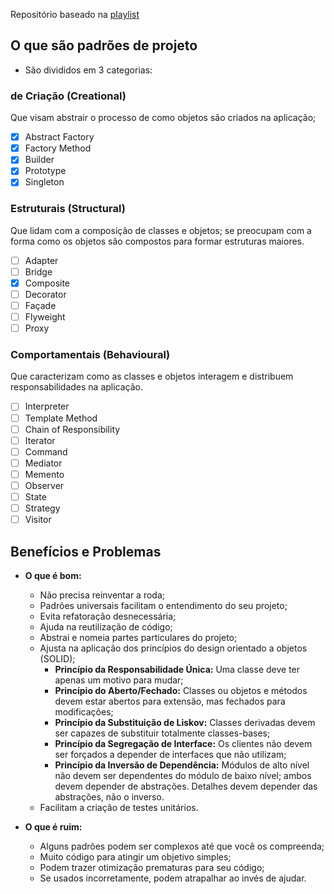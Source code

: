 Repositório baseado na [playlist](https://www.youtube.com/playlist?list=PLbIBj8vQhvm0VY5YrMrafWaQY2EnJ3j8H)

## O que são padrões de projeto
- São divididos em 3 categorias:

### de Criação (Creational)
Que visam abstrair o processo de como objetos são criados na aplicação;

- [x] Abstract Factory
- [x] Factory Method
- [x] Builder
- [x] Prototype
- [x] Singleton

### Estruturais (Structural)
Que lidam com a composição de classes e objetos; se preocupam com a forma como os objetos
são compostos para formar estruturas maiores.

- [ ] Adapter
- [ ] Bridge
- [x] Composite
- [ ] Decorator
- [ ] Façade
- [ ] Flyweight
- [ ] Proxy

### Comportamentais (Behavioural)
Que caracterizam como as classes e objetos interagem e distribuem responsabilidades na aplicação.

- [ ] Interpreter
- [ ] Template Method
- [ ] Chain of Responsibility
- [ ] Iterator
- [ ] Command
- [ ] Mediator
- [ ] Memento
- [ ] Observer
- [ ] State
- [ ] Strategy
- [ ] Visitor

## Benefícios e Problemas

- **O que é bom:**
    - Não precisa reinventar a roda;
    - Padrões universais facilitam o entendimento do seu projeto;
    - Evita refatoração desnecessária;
    - Ajuda na reutilização de código;
    - Abstrai e nomeia partes particulares do projeto;
    - Ajusta na aplicação dos princípios do design orientado a objetos (SOLID);
        - **Princípio da Responsabilidade Única:** Uma classe deve ter apenas um motivo para mudar;
        - **Princípio do Aberto/Fechado:** Classes ou objetos e métodos devem estar abertos para extensão, mas fechados para modificações;
        - **Princípio da Substituição de Liskov:** Classes derivadas devem ser capazes de substituir totalmente classes-bases;
        - **Princípio da Segregação de Interface:** Os clientes não devem ser forçados a depender de interfaces que não utilizam;
        - **Princípio da Inversão de Dependência:** Módulos de alto nível não devem ser dependentes do módulo de baixo nível; ambos devem depender de abstrações. Detalhes devem depender das abstrações, não o inverso.
    - Facilitam a criação de testes unitários.

- **O que é ruim:**
    - Alguns padrões podem ser complexos até que você os compreenda;
    - Muito código para atingir um objetivo simples;
    - Podem trazer otimização prematuras para seu código;
    - Se usados incorretamente, podem atrapalhar ao invés de ajudar.